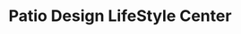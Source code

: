 ---
title: "Patio Design LifeStyle Center"
url: /santa-cruz-de-la-sierra/patio-design-lifestyle-center/
shop: Einkaufszentrum
---